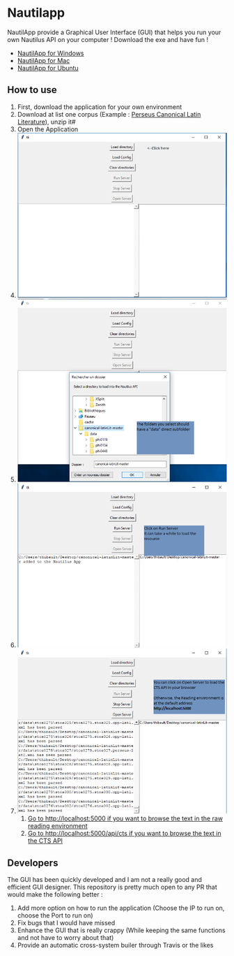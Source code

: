 Nautilapp
=========

NautilApp provide a Graphical User Interface (GUI) that helps you run your own Nautilus API on your computer ! Download the exe and have fun !

- [NautilApp for Windows](dist/NautilApp.exe)
- [NautilApp for Mac](dist/NautilApp.app)
- [NautilApp for Ubuntu](dist/NautilApp.app)

## How to use

1. First, download the application for your own environment
2. Download at list one corpus (Example : [Perseus Canonical Latin Literature](https://github.com/PerseusDL/canonical-latinLit/archive/master.zip)), unzip it#
3. Open the Application
4. ![Click on load a directory](images/step1.png)
5. ![Select the directory containing the corpus, it should have a data subfolder](images/step2.png)
6. ![Click on run server](images/step3.png)
7. ![Open the server](images/step4.png)
    1. [Go to http://localhost:5000 if you want to browse the text in the raw reading environment](http://localhost:5000)
    2. [Go to http://localhost:5000/api/cts if you want to browse the text in the CTS API](http://localhost:5000/api/cts)

## Developers

The GUI has been quickly developed and I am not a really good and efficient GUI designer. This repository is pretty much open to any PR that would make the following better : 

1. Add more option on how to run the application (Choose the IP to run on, choose the Port to run on)
2. Fix bugs that I would have missed
3. Enhance the GUI that is really crappy (While keeping the same functions and not have to worry about that)
4. Provide an automatic cross-system builer through Travis or the likes
